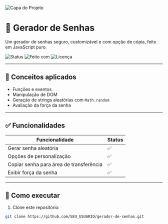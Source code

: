 ![Capa do Projeto](./capa-gerador-de-senhas.png)

# 🔐 Gerador de Senhas

Um gerador de senhas seguro, customizável e com opção de cópia, feito em JavaScript puro.

![Status](https://img.shields.io/badge/status-concluído-brightgreen)
![Feito com](https://img.shields.io/badge/feito%20com-JavaScript-blue)
![Licença](https://img.shields.io/badge/licença-MIT-lightgrey)

---

## 🧠 Conceitos aplicados

- Funções e eventos
- Manipulação de DOM
- Geração de strings aleatórias com `Math.random`
- Avaliação da força da senha

---

## ✅ Funcionalidades

| Funcionalidade                    | Status |
|----------------------------------|--------|
| Gerar senha aleatória            | ✅     |
| Opções de personalização         | ✅     |
| Copiar senha para área de transferência | ✅     |
| Exibir força da senha            | ✅     |

---

## 🚀 Como executar

1. Clone este repositório:
```bash
git clone https://github.com/SEU_USUARIO/gerador-de-senhas.git